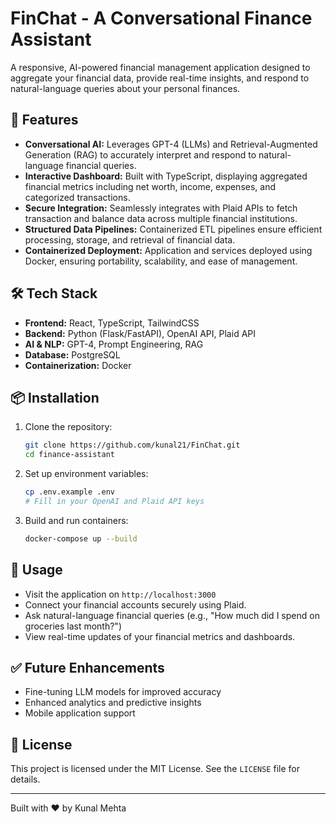 # FinChat - A Conversational Finance Assistant

A responsive, AI-powered financial management application designed to aggregate your financial data, provide real-time insights, and respond to natural-language queries about your personal finances.

## 🚀 Features

* **Conversational AI:** Leverages GPT-4 (LLMs) and Retrieval-Augmented Generation (RAG) to accurately interpret and respond to natural-language financial queries.
* **Interactive Dashboard:** Built with TypeScript, displaying aggregated financial metrics including net worth, income, expenses, and categorized transactions.
* **Secure Integration:** Seamlessly integrates with Plaid APIs to fetch transaction and balance data across multiple financial institutions.
* **Structured Data Pipelines:** Containerized ETL pipelines ensure efficient processing, storage, and retrieval of financial data.
* **Containerized Deployment:** Application and services deployed using Docker, ensuring portability, scalability, and ease of management.

## 🛠️ Tech Stack

* **Frontend:** React, TypeScript, TailwindCSS
* **Backend:** Python (Flask/FastAPI), OpenAI API, Plaid API
* **AI & NLP:** GPT-4, Prompt Engineering, RAG
* **Database:** PostgreSQL
* **Containerization:** Docker

## 📦 Installation

1. Clone the repository:

   ```bash
   git clone https://github.com/kunal21/FinChat.git
   cd finance-assistant
   ```

2. Set up environment variables:

   ```bash
   cp .env.example .env
   # Fill in your OpenAI and Plaid API keys
   ```

3. Build and run containers:

   ```bash
   docker-compose up --build
   ```

## 🎯 Usage

* Visit the application on `http://localhost:3000`
* Connect your financial accounts securely using Plaid.
* Ask natural-language financial queries (e.g., "How much did I spend on groceries last month?")
* View real-time updates of your financial metrics and dashboards.

## ✅ Future Enhancements

* Fine-tuning LLM models for improved accuracy
* Enhanced analytics and predictive insights
* Mobile application support

## 📄 License

This project is licensed under the MIT License. See the `LICENSE` file for details.

---

Built with ❤️ by Kunal Mehta
